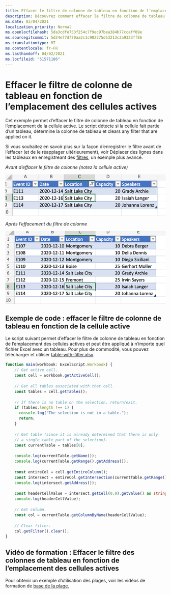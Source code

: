 ```yaml
---
title: Effacer le filtre de colonne de tableau en fonction de l’emplacement des cellules actives
description: Découvrez comment effacer le filtre de colonne de tableau en fonction de l’emplacement des cellules actives.
ms.date: 03/04/2021
localization_priority: Normal
ms.openlocfilehash: 5da3cdfe753f254c7f9ec97bea384b77ccaff09e
ms.sourcegitcommit: 5d24e77df70aa2c1c982275d53213c2a9323ff86
ms.translationtype: MT
ms.contentlocale: fr-FR
ms.lasthandoff: 04/02/2021
ms.locfileid: "51571186"
---
```

# <a name="clear-table-column-filter-based-on-active-cell-location"></a>Effacer le filtre de colonne de tableau en fonction de l’emplacement des cellules actives

Cet exemple permet d’effacer le filtre de colonne de tableau en fonction de l’emplacement de la cellule active. Le script détecte si la cellule fait partie d’un tableau, détermine la colonne de tableau et clears any filter that are applied on it.

Si vous souhaitez en savoir plus sur la façon d’enregistrer le filtre avant de l’effacer (et de le réapplager ultérieurement), voir Déplacer des lignes dans les tableaux en enregistreant des [filtres](move-rows-across-tables.md), un exemple plus avancé.

_Avant d’effacer le filtre de colonne (notez la cellule active)_

![Avant d’effacer le filtre de colonne](../../images/before-filter-applied.png)

_Après l’effacement du filtre de colonne_

![Après l’effacement du filtre de colonne](../../images/after-filter-cleared.png)

## <a name="sample-code-clear-table-column-filter-based-on-active-cell"></a>Exemple de code : effacer le filtre de colonne de tableau en fonction de la cellule active

Le script suivant permet d’effacer le filtre de colonne de tableau en fonction de l’emplacement des cellules actives et peut être appliqué à n’importe quel fichier Excel avec un tableau. Pour plus de commodité, vous pouvez télécharger et utiliser <a href="table-with-filter.xlsx">table-with-filter.xlsx</a>.

```TypeScript
function main(workbook: ExcelScript.Workbook) {
    // Get active cell.
    const cell = workbook.getActiveCell();

    // Get all tables associated with that cell.
    const tables = cell.getTables();
    
    // If there is no table on the selection, return/exit.
    if (tables.length !== 1) {
      console.log("The selection is not in a table.");
      return;
    }

    // Get table (since it is already determined that there is only
    // a single table part of the selection).
    const currentTable = tables[0];

    console.log(currentTable.getName());
    console.log(currentTable.getRange().getAddress());

    const entireCol = cell.getEntireColumn();
    const intersect = entireCol.getIntersection(currentTable.getRange());
    console.log(intersect.getAddress());

    const headerCellValue = intersect.getCell(0,0).getValue() as string;
    console.log(headerCellValue);

    // Get column.
    const col = currentTable.getColumnByName(headerCellValue);

    // Clear filter.
    col.getFilter().clear();
}
```

## <a name="training-video-clear-table-column-filter-based-on-active-cell-location"></a>Vidéo de formation : Effacer le filtre des colonnes de tableau en fonction de l’emplacement des cellules actives

Pour obtenir un exemple d’utilisation des plages, voir les vidéos de formation de [base de la plage.](range-basics.md#training-videos-range-basics)
